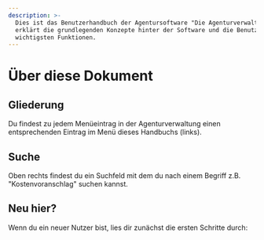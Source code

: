 ```yaml
---
description: >-
  Dies ist das Benutzerhandbuch der Agentursoftware "Die Agenturverwaltung". Es
  erklärt die grundlegenden Konzepte hinter der Software und die Benutzung der
  wichtigsten Funktionen.
---
```


# Über diese Dokument

## Gliederung

Du findest zu jedem Menüeintrag in der Agenturverwaltung einen entsprechenden Eintrag im Menü dieses Handbuchs \(links\).

## Suche

Oben rechts findest du ein Suchfeld mit dem du nach einem Begriff z.B. "Kostenvoranschlag" suchen kannst.

## Neu hier?

Wenn du ein neuer Nutzer bist, lies dir zunächst die ersten Schritte durch:

